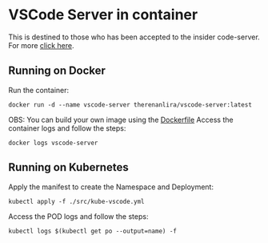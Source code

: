 # VSCode Server in container

This is destined to those who has been accepted to the insider code-server.
For more [click here](https://code.visualstudio.com/docs/remote/vscode-server).

## Running on Docker

Run the container:

    docker run -d --name vscode-server therenanlira/vscode-server:latest

OBS: You can build your own image using the [Dockerfile](https://github.com/therenanlira/ms-vscode-server/blob/main/Dockerfile)
Access the container logs and follow the steps:

    docker logs vscode-server

## Running on Kubernetes

Apply the manifest to create the Namespace and Deployment:

    kubectl apply -f ./src/kube-vscode.yml

Access the POD logs and follow the steps:

    kubectl logs $(kubectl get po --output=name) -f
